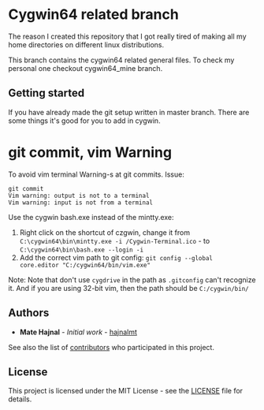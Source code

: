 # Cygwin64 related branch
The reason I created this repository that I got really tired of making all my
home directories on different linux distributions.

This branch contains the cygwin64 related general files. To check my personal
one checkout cygwin64_mine branch.

## Getting started
If you have already made the git setup written in master branch.
There are some things it's good for you to add in cygwin.

# git commit, vim Warning
To avoid vim terminal Warning-s at git commits.
Issue:
```
git commit
Vim warning: output is not to a terminal
Vim warning: input is not from a terminal
```
Use the cygwin bash.exe instead of the mintty.exe:
1. Right click on the shortcut of czgwin, change it from
<code>C:\cygwin64\bin\mintty.exe -i /Cygwin-Terminal.ico</code> - to
<code>C:\cygwin64\bin\bash.exe --login -i</code>
2. Add the correct vim path to git config:
<code>git config --global core.editor "C:/cygwin64/bin/vim.exe"</code>

Note: Note that don't use <code>cygdrive</code> in the path as <code>.gitconfig</code> can't recognize it. And if you are using 32-bit vim, then the path should be <code>C:/cygwin/bin/</code>

## Authors
* **Mate Hajnal** - *Initial work* - [hajnalmt](https://github.com/hajnalmt)

See also the list of
[contributors](https://github.com/hajnalmt/home_dirs/graphs/contributors)
who participated in this project.

## License
This project is licensed under the MIT License - see the [LICENSE](LICENSE)
file for details.
